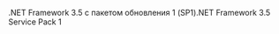 <span data-ttu-id="a0e9b-101">.NET Framework 3.5 с пакетом обновления 1 (SP1)</span><span class="sxs-lookup"><span data-stu-id="a0e9b-101">.NET Framework 3.5 Service Pack 1</span></span>